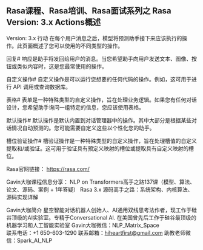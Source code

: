 ## Rasa课程、Rasa培训、Rasa面试系列之 Rasa Version: 3.x  Actions概述 
Version: 3.x
行动
在每个用户消息之后，模型将预测助手接下来应该执行的操作。此页面概述了您可以使用的不同类型的操作。

回复#
响应是助手将发回给用户的消息。当您希望助手向用户发送文本、图像、按钮或类似内容时，这是您最常使用的操作。

自定义操作#
自定义操作是可以运行您想要的任何代码的操作。例如，这可用于进行 API 调用或查询数据库。

表格#
表单是一种特殊类型的自定义操作，旨在处理业务逻辑。如果您有任何对话设计，您希望助手询问一组特定的信息，您应该使用表格。

默认操作#
默认操作是默认内置到对话管理器中的操作。其中大部分是根据某些对话情况自动预测的。您可能需要自定义这些以个性化您的助手。

槽位验证操作#
槽验证操作是一种特殊类型的自定义操作，旨在处理槽值的自定义提取和/或验证。这可用于验证具有预定义映射的槽位或提取具有自定义映射的槽位。






Rasa官网链接： https://rasa.com/ 

Gavin大咖课程信息分享：
NLP on Transformers高手之路137课（模型、算法、论文、源码、案例 + 1年答疑）
Rasa 3.x 源码高手之路：系统架构、内核算法、源码实现详解



Gavin大咖简介
星空智能对话机器人创始人、AI通用双线思考法作者，现工作于硅谷顶级的AI实验室。专精于Conversational AI. 在美国曾先后工作于硅谷最顶级的机器学习和人工智能实验室 
Gavin大咖微信：NLP_Matrix_Space  
联系电话：+1 650-603-1290
联系邮箱：hiheartfirst@gmail.com
助教老师微信：Spark_AI_NLP  
